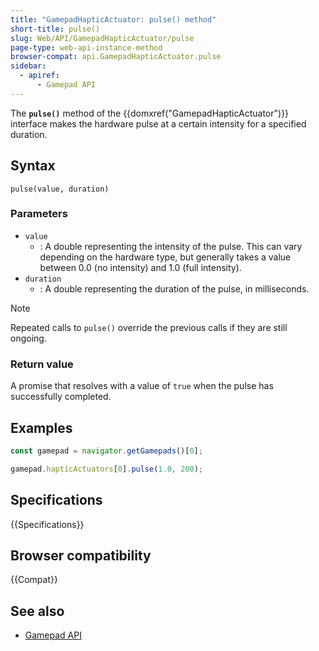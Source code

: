 ```yaml
---
title: "GamepadHapticActuator: pulse() method"
short-title: pulse()
slug: Web/API/GamepadHapticActuator/pulse
page-type: web-api-instance-method
browser-compat: api.GamepadHapticActuator.pulse
sidebar:
  - apiref:
      - Gamepad API
---
```


The **`pulse()`** method of the {{domxref("GamepadHapticActuator")}} interface makes the hardware pulse at a certain intensity for a specified duration.

## Syntax

```js-nolint
pulse(value, duration)
```

### Parameters

- `value`
  - : A double representing the intensity of the pulse. This can vary depending on the hardware type, but generally takes a value between 0.0 (no intensity) and 1.0 (full intensity).
- `duration`
  - : A double representing the duration of the pulse, in milliseconds.

> [!NOTE]
> Repeated calls to `pulse()` override the previous calls if they are still ongoing.

### Return value

A promise that resolves with a value of `true` when the pulse has successfully completed.

## Examples

```js
const gamepad = navigator.getGamepads()[0];

gamepad.hapticActuators[0].pulse(1.0, 200);
```

## Specifications

{{Specifications}}

## Browser compatibility

{{Compat}}

## See also

- [Gamepad API](/en-US/docs/Web/API/Gamepad_API)
